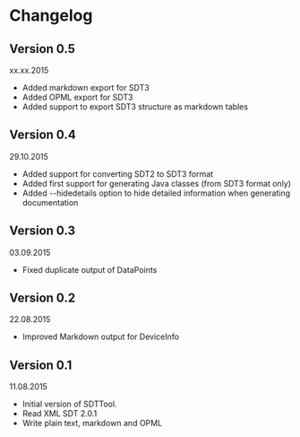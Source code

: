 # Changelog

## Version 0.5
xx.xx.2015
- Added markdown export for SDT3
- Added OPML export for SDT3
- Added support to export SDT3 structure as markdown tables

## Version 0.4
29.10.2015
- Added support for converting SDT2 to SDT3 format
- Added first support for generating Java classes (from SDT3 format only)
- Added --hidedetails option to hide detailed information when generating documentation 

## Version 0.3
03.09.2015
- Fixed duplicate output of DataPoints

## Version 0.2
22.08.2015
- Improved Markdown output for DeviceInfo

## Version 0.1
11.08.2015

- Initial version of SDTTool. 
- Read XML SDT 2.0.1
- Write plain text, markdown and OPML
